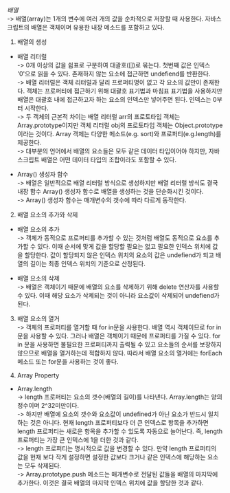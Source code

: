 *배열*</br>
-> 배열(array)는 1개의 변수에 여러 개의 값을 순차적으로 저장할 때 사용한다. 자바스크립트의 배열은 객체이며 유용한 내장 메소드를 포함하고 있다. </br>

1. 배열의 생성</br>

* 배열 리터럴</br>
-> 0개 이상의 값을 쉼표로 구분하여 대괄호([])로 묶는다. 첫번째 값은 인덱스 '0'으로 읽을 수 있다. 존재하지 않는 요소에 접근하면 undefiend를 반환한다. </br>
-> 배열 리터럴은 객체 리터럴과 달리 프로퍼티명이 없고 각 요소의 값만이 존재한다. 객체는 프로퍼티에 접근하기 위해 대괄호 표기법과 마침표 표기법을 사용하지만 배열은 대괄호 내에 접근하고자 하는 요소의 인덱스만 넣어주면 된다. 인덱스는 0부터 시작한다.</br>
-> 두 객체의 근본적 차이는 배열 리터럴 arr의 프로토타입 객체는 Array.prototype이지만 객체 리터럴 obj의 프로토타입 객체는 Object.prototype이라는 것이다. Array 객체는 다양한 메소드(e.g. sort)와 프로퍼티(e.g.length)를 제공한다.</br>
-> 대부분의 언어에서 배열의 요소들은 모두 같은 데이터 타입이어야 하지만, 자바스크립트 배열은 어떤 데이터 타입의 조합이라도 포함할 수 있다. </br>

* Array() 생성자 함수</br>
-> 배열은 일반적으로 배열 리터럴 방식으로 생성하지만 배열 리터럴 방식도 결국 내장 함수 Array() 생성자 함수로 배열을 생성하는 것을 단순화시킨 것이다. </br>
-> Array() 생성자 함수는 매개변수의 갯수에 따라 다르게 동작한다. </br>

2. 배열 요소의 추가와 삭제</br>

* 배열 요소의 추가</br>
-> 객체가 동적으로 프로퍼티를 추가할 수 있는 것처럼 배열도 동적으로 요소를 추가할 수 있다. 이때 순서에 맞게 값을 할당할 필요는 없고 필요한 인덱스 위치에 값을 할당한다. 값이 할당되지 않은 인덱스 위치의 요소의 값은 undefiend가 되고 배열의 길이는 최종 인덱스 위치의 기준으로 산정된다. </br>

* 배열 요소의 삭제</br>
-> 배열은 객체이기 때문에 배열의 요소를 삭제하기 위해 delete 연산자를 사용할 수 있다. 이때 해당 요소가 삭제되는 것이 아니라 요소값이 삭제되어 undefiend가 된다. </br>

3. 배열 요소의 열거</br>
-> 객체의 프로퍼티를 열거할 때 for in문을 사용한다. 배열 역시 객체이므로 for in문을 사용할 수 있다.
그러나 배열은 객체이기 때문에 프로퍼티를 가질 수 있다. for in 문을 사용하면 불필요한 프로퍼티까지 출력될 수 있고 요소들의 순서를 보장하지 않으므로 배열을 열거하는데 적합하지 않다.
따라서 배열 요소의 열거에는 forEach 메소드 또는 for문을 사용하는 것이 좋다. 

4. Array Property
 
 * Array.length</br>
 -> length 프로퍼티는 요소의 갯수(배열의 길이)를 나타낸다. Array.length는 양의 정수이며 2^32미만이다.</br>
 -> 하지만 배열에 요소의 갯수와 요소값이 undefined가 아닌 요소가 반드시 일치하는 것은 아니다. 현재 length 프로퍼티보다 더 큰 인덱스로 항목을 추가하면 length 프로퍼티는 새로운 항목을 추가할 수 있도록 자동으로 늘어난다. 즉, length 프로퍼티는 가장 큰 인텍스에 1을 더한 것과 같다. </br>
 -> length 프로퍼티는 명시적으로 값을 변경할 수 있다. 만약 length 프로퍼티의 값을 현재 보다 작게 설정하면 설정한 값보다 크거나 같은 인덱스에 해당하는 요소는 모두 삭제된다. </br>
 -> Array.prototype.push 메소드는 매개변수로 전달된 값들을 배열의 마지막에 추가한다. 이것은 결국 배열의 마지막 인덱스 위치에 값을 할당한 것과 같다. </br>

